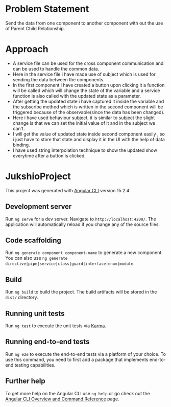 # Problem Statement
Send the data from one component to another component with out the use of Parent Child Relationship.

# Approach
- A service file can be used for the cross component communication and can be used to handle the common data.
- Here in the service file i have made use of subject which is used for sending the data between the components.
- In the first component i have created a button upon clicking it a function will be called which will change the state of the variable and a service function is also called with the updated state as a parameter.
- After getting the updated state i have captured it inside the variable and the subscribe method which is written in the second component will be triggered because of the observable(since the data has been changed).
- Here i have used behaviour subject, it is similar to subject the slight change is that we can set the initial value of it and in the subject we can't.
- I will get the value of updated state inside second component easily , so i just have to store that state and display it in the UI with the help of data binding.
- I have used string interpolation technique to show the updated show everytime after a button is clicked.




# JukshioProject

This project was generated with [Angular CLI](https://github.com/angular/angular-cli) version 15.2.4.

## Development server

Run `ng serve` for a dev server. Navigate to `http://localhost:4200/`. The application will automatically reload if you change any of the source files.

## Code scaffolding

Run `ng generate component component-name` to generate a new component. You can also use `ng generate directive|pipe|service|class|guard|interface|enum|module`.

## Build

Run `ng build` to build the project. The build artifacts will be stored in the `dist/` directory.

## Running unit tests

Run `ng test` to execute the unit tests via [Karma](https://karma-runner.github.io).

## Running end-to-end tests

Run `ng e2e` to execute the end-to-end tests via a platform of your choice. To use this command, you need to first add a package that implements end-to-end testing capabilities.

## Further help

To get more help on the Angular CLI use `ng help` or go check out the [Angular CLI Overview and Command Reference](https://angular.io/cli) page.
